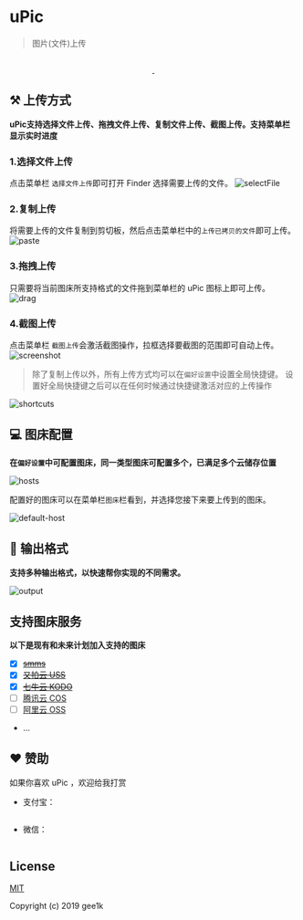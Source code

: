 # uPic 

> 图片(文件)上传 

<p align="center">
  <img src="https://s2.svend.cc/projects/uPic/icon_128x128.png" alt="">
</p>
<p align="center">
  <a href="https://github.com/gee1k/uPic/releases">
    <img src="https://img.shields.io/github/downloads/gee1k/uPic/total.svg?style=flat-square" alt="">
  </a>
  <a href="https://github.com/gee1k/uPic/releases/latest">
    <img src="https://img.shields.io/github/release/gee1k/uPic.svg?style=flat-square" alt="">
  </a>
</p>


## ⚒ 上传方式

**uPic支持选择文件上传、拖拽文件上传、复制文件上传、截图上传。支持菜单栏显示实时进度**

### 1.选择文件上传
点击菜单栏 `选择文件上传`即可打开 Finder 选择需要上传的文件。
![selectFile](https://s2.svend.cc/projects/uPic/upload/selectFile.gif)

### 2.复制上传
将需要上传的文件复制到剪切板，然后点击菜单栏中的`上传已拷贝的文件`即可上传。
![paste](https://s2.svend.cc/projects/uPic/upload/paste.gif)

### 3.拖拽上传
只需要将当前图床所支持格式的文件拖到菜单栏的 uPic 图标上即可上传。
![drag](https://s2.svend.cc/projects/uPic/upload/drag.gif)

### 4.截图上传
点击菜单栏 `截图上传`会激活截图操作，拉框选择要截图的范围即可自动上传。
![screenshot](https://s2.svend.cc/projects/uPic/upload/screenshot.gif)

> 除了复制上传以外，所有上传方式均可以在`偏好设置`中设置全局快捷键。
> 设置好全局快捷键之后可以在任何时候通过快捷键激活对应的上传操作

![shortcuts](https://s2.svend.cc/projects/uPic/upload/shortcuts.png)

## 💻 图床配置

**在`偏好设置`中可配置图床，同一类型图床可配置多个，已满足多个云储存位置**

![hosts](https://s2.svend.cc/projects/uPic/upload/hosts.png)

配置好的图床可以在菜单栏`图床`栏看到，并选择您接下来要上传到的图床。

![default-host](https://s2.svend.cc/projects/uPic/upload/default-host.png)

## 📝 输出格式

**支持多种输出格式，以快速帮你实现的不同需求。**

![output](https://s2.svend.cc/projects/uPic/upload/output.png)

## 支持图床服务

**以下是现有和未来计划加入支持的图床**

- [x] [~~smms~~](https://sm.ms/)
- [x] [~~又拍云 USS~~](https://www.upyun.com/products/file-storage)
- [x] [~~七牛云 KODO~~](https://www.qiniu.com/products/kodo)
- [ ] [腾讯云 COS](https://cloud.tencent.com/product/cos)
- [ ] [阿里云 OSS](https://www.aliyun.com/product/oss)
- ...

## ❤️ 赞助

如果你喜欢 uPic ，欢迎给我打赏

- 支付宝：

<img src="https://s2.svend.cc/qrcode/alipay-mini.jpeg" alt="">

- 微信：

<img src="https://s2.svend.cc/qrcode/wechat-mini.jpeg" alt="">

## License

[MIT](http://opensource.org/licenses/MIT)

Copyright (c) 2019 gee1k
